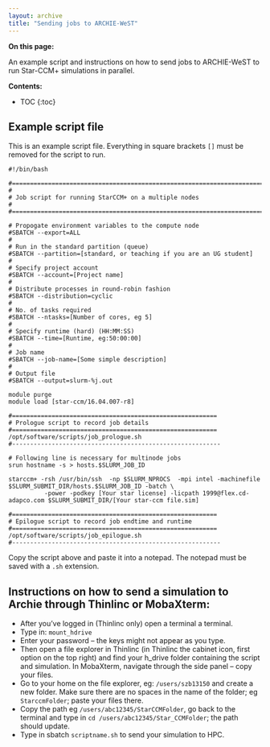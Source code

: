 ```yaml
---
layout: archive
title: "Sending jobs to ARCHIE-WeST"
---
```



**On this page:**

An example script and instructions on how to send jobs to ARCHIE-WeST to run Star-CCM+ simulations in parallel.


**Contents:**
* TOC
{:toc}



## Example script file
This is an example script file. Everything in square brackets `[]` must be removed for the script to run. 
```
#!/bin/bash

#=================================================================================
#
# Job script for running StarCCM+ on a multiple nodes
#
#=================================================================================

# Propogate environment variables to the compute node
#SBATCH --export=ALL
#
# Run in the standard partition (queue)
#SBATCH --partition=[standard, or teaching if you are an UG student]
#
# Specify project account
#SBATCH --account=[Project name]
#
# Distribute processes in round-robin fashion
#SBATCH --distribution=cyclic
#
# No. of tasks required
#SBATCH --ntasks=[Number of cores, eg 5]
#
# Specify runtime (hard) (HH:MM:SS)
#SBATCH --time=[Runtime, eg:50:00:00]
#
# Job name
#SBATCH --job-name=[Some simple description]
#
# Output file
#SBATCH --output=slurm-%j.out

module purge 
module load [star-ccm/16.04.007-r8]

#=========================================================
# Prologue script to record job details
#=========================================================
/opt/software/scripts/job_prologue.sh 
#----------------------------------------------------------

# Following line is necessary for multinode jobs
srun hostname -s > hosts.$SLURM_JOB_ID

starccm+ -rsh /usr/bin/ssh  -np $SLURM_NPROCS  -mpi intel -machinefile $SLURM_SUBMIT_DIR/hosts.$SLURM_JOB_ID -batch \
          -power -podkey [Your star license] -licpath 1999@flex.cd-adapco.com $SLURM_SUBMIT_DIR/[Your star-ccm file.sim]

#=========================================================
# Epilogue script to record job endtime and runtime
#=========================================================
/opt/software/scripts/job_epilogue.sh 
#----------------------------------------------------------
```
Copy the script above and paste it into a notepad. The notepad must be saved with a `.sh` extension.


## Instructions on how to send a simulation to Archie through Thinlinc or MobaXterm:
-	After you’ve logged in (Thinlinc only) open a terminal a terminal. 
-	Type in: `mount_hdrive`
-	Enter your password – the keys might not appear as you type.
-	Then open a file explorer in Thinlinc (in Thinlinc the cabinet icon, first option on the top right) and find your h_drive folder containing the script and simulation. In MobaXterm, navigate through the side panel – copy your files.
-	Go to your home on the file explorer, eg: `/users/szb13150` and create a new folder. Make sure there are no spaces in the name of the folder; eg `StarccmFolder`; paste your files there.
-	Copy the path eg `/users/abc12345/StarCCMFolder`, go back to the terminal and type in `cd /users/abc12345/Star_CCMFolder`; the path should update.
-	Type in sbatch `scriptname.sh` to send your simulation to HPC.

